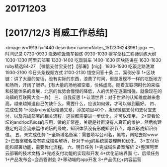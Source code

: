 # 20171203

# [2017/12/3 肖威工作总结]
<image w=1919 h=1440 describe= name=Notes_1512306243981.jpg>
一、时间记录
0730-0930 洗漱吃饭骑车锻炼
0930-1030 撰写全栈工程师训练大纲
1030-1330 阿里云部署
1330-1400 吃饭骑车
1400-1630 区块链讲座
1630-1830 ruby精选84-27
【微信支付宝支付】【部署】【nig】
1830-1930 吃饭走路洗漱
1930-2100 今日头条视频方式
2100-2130 悟空问答十条
二、案例分享
1+区块链：讲了大量的废话，没有实际的东西，浪费了时间，但是发现不一样的吃饭地方和场所，开阔了眼界。【有大量的场地被空着，价格虚高，随着互联网时代的来临和技能体系的发展，北京的优势会慢慢的降低，人的优势在逐渐增强，就像现在的乌镇的互联网大会一样】
三、自我反思
1+认清世界：对于世界的认知维度越来愈高，越来越知道自己欠缺什么，需要什么，应该如何做，才可以做到最好。
四、完成任务
1+阅读ruby论坛精选文章，添加项目40个，发现微信支付和支付宝支付，以及完成部署的相关流程，这些都需要进一步优化，才可以使用。
2+查看论坛的andriod和ios的应用，做的非常差，关键是社群没有人真正的维护，然后构建稳定的现金流来运作论坛的缘故，知识体系没有形成知识节点，难以形成知识价值。
五、未完成任务
1+全新域名备案：需要填写公司名，黑笔，网站去除www
2+已备案域名没有完成域名解析，针对于nig的系统需要理解和优化。
3+支付功能和部署功能，需要优化流程。
六、明日任务
1+完成域名备案解析
2+整理阿里云部署的技术文档
3+完成支付功能的实现和开发
4+优化前端界面
七、后续任务
1+产品发布会+会员答谢会
2+移动端的app开发
3+产品优化+内容运营
